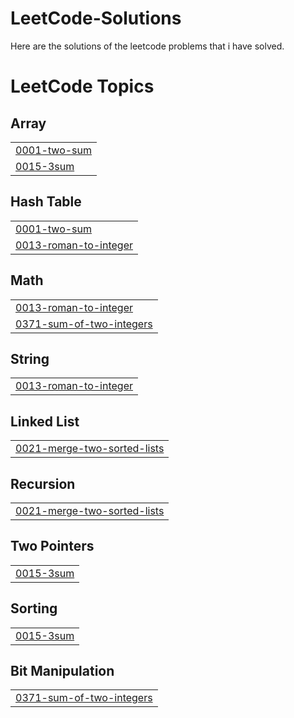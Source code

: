 # LeetCode-Solutions
Here are the solutions of the leetcode problems that i have solved.

<!---LeetCode Topics Start-->
# LeetCode Topics
## Array
|  |
| ------- |
| [0001-two-sum](https://github.com/kartikeya-negi/LeetCode-Solutions/tree/master/0001-two-sum) |
| [0015-3sum](https://github.com/kartikeya-negi/LeetCode-Solutions/tree/master/0015-3sum) |
## Hash Table
|  |
| ------- |
| [0001-two-sum](https://github.com/kartikeya-negi/LeetCode-Solutions/tree/master/0001-two-sum) |
| [0013-roman-to-integer](https://github.com/kartikeya-negi/LeetCode-Solutions/tree/master/0013-roman-to-integer) |
## Math
|  |
| ------- |
| [0013-roman-to-integer](https://github.com/kartikeya-negi/LeetCode-Solutions/tree/master/0013-roman-to-integer) |
| [0371-sum-of-two-integers](https://github.com/kartikeya-negi/LeetCode-Solutions/tree/master/0371-sum-of-two-integers) |
## String
|  |
| ------- |
| [0013-roman-to-integer](https://github.com/kartikeya-negi/LeetCode-Solutions/tree/master/0013-roman-to-integer) |
## Linked List
|  |
| ------- |
| [0021-merge-two-sorted-lists](https://github.com/kartikeya-negi/LeetCode-Solutions/tree/master/0021-merge-two-sorted-lists) |
## Recursion
|  |
| ------- |
| [0021-merge-two-sorted-lists](https://github.com/kartikeya-negi/LeetCode-Solutions/tree/master/0021-merge-two-sorted-lists) |
## Two Pointers
|  |
| ------- |
| [0015-3sum](https://github.com/kartikeya-negi/LeetCode-Solutions/tree/master/0015-3sum) |
## Sorting
|  |
| ------- |
| [0015-3sum](https://github.com/kartikeya-negi/LeetCode-Solutions/tree/master/0015-3sum) |
## Bit Manipulation
|  |
| ------- |
| [0371-sum-of-two-integers](https://github.com/kartikeya-negi/LeetCode-Solutions/tree/master/0371-sum-of-two-integers) |
<!---LeetCode Topics End-->